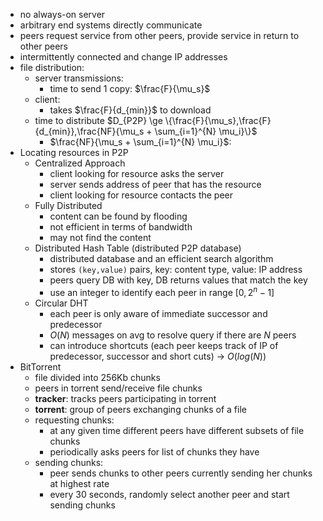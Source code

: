 - no always-on server
- arbitrary end systems directly communicate
- peers request service from other peers, provide service in return to other peers
- intermittently connected and change IP addresses
- file distribution: 
	- server transmissions:
		- time to send 1 copy: $\frac{F}{\mu_s}$
	- client:
		- takes $\frac{F}{d_{min}}$ to download
	- time to distribute $D_{P2P} \ge \{\frac{F}{\mu_s},\frac{F}{d_{min}},\frac{NF}{\mu_s + \sum_{i=1}^{N} \mu_i}\}$
		- $\frac{NF}{\mu_s + \sum_{i=1}^{N} \mu_i}$: 
- Locating resources in P2P
	- Centralized Approach
		- client looking for resource asks the server
		- server sends address of peer that has the resource
		- client looking for resource contacts the peer
	- Fully Distributed
		- content can be found by flooding
		- not efficient in terms of bandwidth
		- may not find the content
	- Distributed Hash Table (distributed P2P database)
		- distributed database and an efficient search algorithm
		- stores `(key,value)` pairs, key: content type, value: IP address
		- peers query DB with key, DB returns values that match the key
		- use an integer to identify each peer in range $[0,2^n - 1]$
	- Circular DHT
		- each peer is only aware of immediate successor and predecessor
		- $O(N)$ messages on avg to resolve query if there are $N$ peers
		- can introduce shortcuts (each peer keeps track of IP of predecessor, successor and short cuts) $\rightarrow$ $O(log(N))$
- BitTorrent
	- file divided into 256Kb chunks
	- peers in torrent send/receive file chunks
	- **tracker**: tracks peers participating in torrent
	- **torrent**: group of peers exchanging chunks of a file
	- requesting chunks:
		- at any given time different peers have different subsets of file chunks
		- periodically asks peers for list of chunks they have
	-  sending chunks:
		- peer sends chunks to other peers currently sending her chunks at highest rate
		- every 30 seconds, randomly select another peer  and start sending chunks
